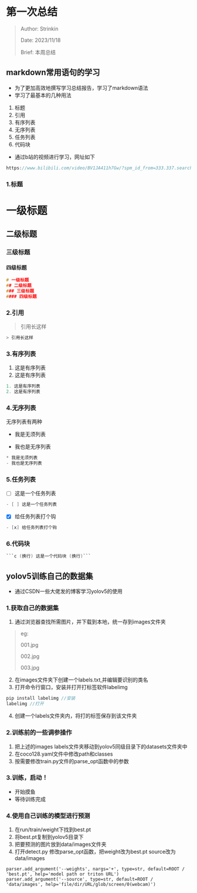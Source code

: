 # 第一次总结

> Author: Strinkin
> 
> Date: 2023/11/18
> 
> Brief: 本周总结 

## markdown常用语句的学习
* 为了更加高效地撰写学习总结报告，学习了markdown语法
* 学习了最基本的几种用法
1. 标题
2. 引用
3. 有序列表
4. 无序列表
5. 任务列表
6. 代码块
* 通过b站的视频进行学习，网址如下
```c
https://www.bilibili.com/video/BV1JA411h7Gw/?spm_id_from=333.337.search-card.all.click
```
### 1.标题
# 一级标题
## 二级标题
### 三级标题
#### 四级标题
```c
# 一级标题
## 二级标题
### 三级标题
#### 四级标题
```
### 2.引用
> 引用长这样
```c
> 引用长这样
```
### 3.有序列表
1. 这是有序列表
2. 这是有序列表
```c
1. 这是有序列表
2. 这是有序列表
```
### 4.无序列表
无序列表有两种
* 我是无须列表
- 我也是无序列表
```c
* 我是无须列表
- 我也是无序列表
```
### 5.任务列表
- [ ] 这是一个任务列表
```c
- [ ] 这是一个任务列表
```
- [x] 给任务列表打个钩
```c
- [x] 给任务列表打个钩
```
### 6.代码块
```c
```c (换行) 这是一个代码块 (换行)```
```
## yolov5训练自己的数据集
* 通过CSDN一些大佬发的博客学习yolov5的使用
### 1.获取自己的数据集
1. 通过浏览器查找所需图片，并下载到本地，统一存到images文件夹
> eg:
> 
> 001.jpg
> 
> 002.jpg
> 
> 003.jpg
2. 在images文件夹下创建一个labels.txt,并编辑要识别的类名
3. 打开命令行窗口，安装并打开打标签软件labelimg
```c
pip install labelimg //安装
labelimg //打开
```
4. 创建一个labels文件夹内，将打的标签保存到该文件夹
### 2.训练前的一些调参操作
1. 把上述的images labels文件夹移动到yolov5同级目录下的datasets文件夹中
2. 在coco128.yaml文件中修改path和classes
3. 按需要修改train.py文件的parse_opt函数中的参数
### 3.训练，启动！
* 开始摸鱼
* 等待训练完成
### 4.使用自己训练的模型进行预测
1. 在run/train/weight下找到best.pt
2. 将best.pt复制到yolov5目录下
3. 把要预测的图片放到data/images文件夹
4. 打开detect.py 修改parse_opt函数，把weight改为best.pt source改为data/images
```
parser.add_argument('--weights', nargs='+', type=str, default=ROOT / 'best.pt', help='model path or triton URL')
parser.add_argument('--source', type=str, default=ROOT / 'data/images', help='file/dir/URL/glob/screen/0(webcam)')
```



